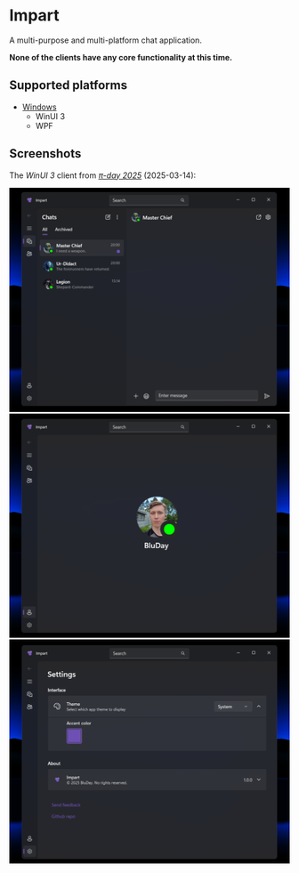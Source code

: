 # Impart

A multi-purpose and multi-platform chat application.

**None of the clients have any core functionality at this time.**

## Supported platforms

* [Windows](https://github.com/bluday/impart-app-windows)
  - WinUI 3
  - WPF

## Screenshots

The _WinUI 3_ client from [_π-day 2025_](https://en.wikipedia.org/wiki/Pi_Day) (2025-03-14):

<img src="/assets/screenshots/screenshot_0_2025-03-14.png?raw=true" width="800"/>
<img src="/assets/screenshots/screenshot_1_2025-03-14.png?raw=true" width="800"/>
<img src="/assets/screenshots/screenshot_2_2025-03-14.png?raw=true" width="800"/>
